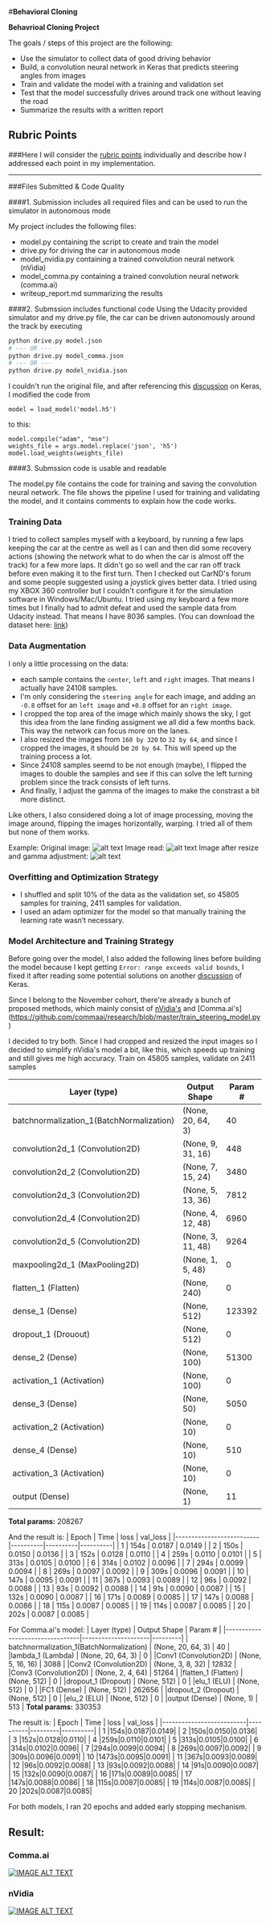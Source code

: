 #**Behavioral Cloning** 

**Behavrioal Cloning Project**

The goals / steps of this project are the following:
* Use the simulator to collect data of good driving behavior
* Build, a convolution neural network in Keras that predicts steering angles from images
* Train and validate the model with a training and validation set
* Test that the model successfully drives around track one without leaving the road
* Summarize the results with a written report

## Rubric Points
###Here I will consider the [rubric points](https://review.udacity.com/#!/rubrics/432/view) individually and describe how I addressed each point in my implementation.  

---
###Files Submitted & Code Quality

####1. Submission includes all required files and can be used to run the simulator in autonomous mode

My project includes the following files:
* model.py containing the script to create and train the model
* drive.py for driving the car in autonomous mode
* model_nvidia.py containing a trained convolution neural network (nVidia)
* model_comma.py containing a trained convolution neural network (comma.ai)
* writeup_report.md summarizing the results

####2. Submssion includes functional code
Using the Udacity provided simulator and my drive.py file, the car can be driven autonomously around the track by executing 
```sh
python drive.py model.json
# --- OR ---
python drive.py model_comma.json
# --- OR ---
python drive.py model_nvidia.json
```
I couldn't run the original file, and after referencing this [discussion](https://github.com/fchollet/keras/issues/2386) on Keras, I modified the code from
```
model = load_model('model.h5')
```

to this:
```
model.compile("adam", "mse")
weights_file = args.model.replace('json', 'h5')
model.load_weights(weights_file)
```
[//]: # (Image References)

[image1]: ./examples/2000_org.jog "Original Image"
[image2]: ./examples/2000_read.png "Read"
[image3]: ./examples/2000_gamma.png "Gamma"


####3. Submssion code is usable and readable

The model.py file contains the code for training and saving the convolution neural network. The file shows the pipeline I used for training and validating the model, and it contains comments to explain how the code works.

### Training Data
I tried to collect samples myself with a keyboard, by running a few laps keeping the car at the centre as well as I can and then did some recovery actions (showing the network what to do when the car is almost off the track) for a few more laps. It didn't go so well and the car ran off track before even making it to the first turn. Then I checked out CarND's forum and some people suggested using a joystick gives better data. I tried using my XBOX 360 controller but I couldn't configure it for the simulation software in Windows/Mac/Ubuntu. I tried using my keyboard a few more times but I finally had to admit defeat and used the sample data from Udacity instead. That means I have 8036 samples. (You can download the dataset here: [link](https://d17h27t6h515a5.cloudfront.net/topher/2016/December/584f6edd_data/data.zip))

### Data Augmentation
I only a little processing on the data: 
* each sample contains the `center`, `left` and `right` images. That means I actually have 24108 samples. 
* I'm only considering the `steering angle` for each image, and adding an `-0.8` offset for an `left image` and `+0.8` offset for an `right image`.
* I cropped the top area of the image which mainly shows the sky, I got this idea from the lane finding assigment we all did a few months back. This way the network can focus more on the lanes.
* I also resized the images from `160 by 320` to `32 by 64`, and since I cropped the images, it should be `20 by 64`. This will speed up the training process a lot.
* Since 24108 samples seemd to be not enough (maybe), I flipped the images to double the samples and see if this can solve the left turning problem since the track consists of left turns.
* And finally, I adjust the gamma of the images to make the constrast a bit more distinct.

Like others, I also considered doing a lot of image processing, moving the image around, flipping the images horizontally, warping. I tried all of them but none of them works.

Example:
Original image:
![alt text][image1]
Image read:
![alt text][image2]
Image after resize and gamma adjustment:
![alt text][image3]

### Overfitting and Optimization Strategy
* I shuffled and split 10% of the data as the validation set, so 45805 samples for training, 2411 samples for validation. 
* I used an adam optimizer for the model so that manually training the learning rate wasn’t necessary.

### Model Architecture and Training Strategy
Before going over the model, I also added the following lines before building the model because I kept getting `Error: range exceeds valid bounds`, I fixed it after reading some potential solutions on another [discussion](https://github.com/fchollet/keras/issues/2681) of Keras.

Since I belong to the November cohort, there're already a bunch of proposed methods, which mainly consist of [nVidia's](https://devblogs.nvidia.com/parallelforall/deep-learning-self-driving-cars/)  and [Comma.ai's] (https://github.com/commaai/research/blob/master/train_steering_model.py)

I decided to try both. Since I had cropped and resized the input images so I decided to simplify nVidia's model a bit, like this, which speeds up training and still gives me high accuracy.
Train on 45805 samples, validate on 2411 samples

| Layer (type)                    |     Output Shape    | Param # |
|---------------------------------|---------------------|---------|
| batchnormalization_1(BatchNormalization) | (None, 20, 64, 3) | 40 | 
|convolution2d_1 (Convolution2D) | (None, 9, 31, 16) | 448 |
|convolution2d_2 (Convolution2D) | (None, 7, 15, 24) | 3480 |
|convolution2d_3 (Convolution2D) | (None, 5, 13, 36) | 7812 |
|convolution2d_4 (Convolution2D) | (None, 4, 12, 48) | 6960 |
|convolution2d_5 (Convolution2D) | (None, 3, 11, 48) | 9264 |
|maxpooling2d_1 (MaxPooling2D) | (None, 1, 5, 48) | 0 |
|flatten_1 (Flatten) | (None, 240) | 0 |
|dense_1 (Dense) | (None, 512) | 123392 |
|dropout_1 (Drouout) | (None, 512) | 0 |
|dense_2 (Dense) | (None, 100) | 51300 |
|activation_1 (Activation) | (None, 100) | 0 |
|dense_3 (Dense) | (None, 50) | 5050 |
|activation_2 (Activation) | (None, 10) | 0 |
|dense_4 (Dense) | (None, 10) | 510 |
|activation_3 (Activation) | (None, 10) | 0 |
|output (Dense) | (None, 1) | 11 |
**Total params:** 208267

And the result is:
| Epoch                    |     Time |  loss    | val_loss |
|--------------------------|----------|----------|----------|
| 1                        |     154s | 0.0187 | 0.0149 |
| 2 | 150s | 0.0150 | 0.0136 |
| 3 | 152s | 0.0128 | 0.0110 |
| 4 | 259s | 0.0110 | 0.0101 |
| 5 | 313s | 0.0105 | 0.0100 |
| 6 | 314s | 0.0102 | 0.0096 |
| 7 | 294s | 0.0099 | 0.0094 |
| 8 | 269s | 0.0097 | 0.0092 |
| 9 | 309s | 0.0096 | 0.0091 |
| 10 | 147s | 0.0095 | 0.0091 |
| 11 | 367s | 0.0093 | 0.0089 |
| 12 | 96s | 0.0092 | 0.0088 |
| 13 | 93s | 0.0092 | 0.0088 |
| 14 | 91s | 0.0090 | 0.0087 |
| 15 | 132s | 0.0090 | 0.0087 |
| 16 | 171s | 0.0089 | 0.0085 |
| 17 | 147s | 0.0088 | 0.0086 |
| 18 | 115s | 0.0087 | 0.0085 |
| 19 | 114s | 0.0087 | 0.0085 |
| 20 | 202s | 0.0087 | 0.0085 |

For Comma.ai's model:
| Layer (type)                    |     Output Shape    | Param # |
|---------------------------------|---------------------|---------|
| batchnormalization_1(BatchNormalization) | (None, 20, 64, 3) | 40 | 
|lambda_1 (Lambda) | (None, 20, 64, 3) | 0 |
|Conv1 (Convolution2D) | (None, 5, 16, 16) | 3088 | 
|Conv2 (Convolution2D) | (None, 3, 8, 32) | 12832 | 
|Conv3 (Convolution2D) | (None, 2, 4, 64) | 51264 |
|flatten_1 (Flatten) | (None, 512) | 0 |
|dropout_1 (Dropout) | (None, 512) | 0 |
|elu_1 (ELU) | (None, 512) | 0 | 
|FC1 (Dense) | (None, 512) | 262656 |
|dropout_2 (Dropout) | (None, 512) | 0 |
|elu_2 (ELU) | (None, 512) | 0 |
|output (Dense) | (None, 1) | 513 | 
**Total params:** 330353

The result is:
| Epoch                    |     Time |  loss   | val_loss |
|--------------------------|----------|---------|----------|
| 1 |154s|0.0187|0.0149|
| 2 |150s|0.0150|0.0136|
| 3 |152s|0.0128|0.0110|
| 4 |259s|0.0110|0.0101|
| 5 |313s|0.0105|0.0100|
| 6 |314s|0.0102|0.0096|
| 7 |294s|0.0099|0.0094|
| 8 |269s|0.0097|0.0092|
| 9 |309s|0.0096|0.0091|
| 10 |1473s|0.0095|0.0091|
| 11 |367s|0.0093|0.0089|
| 12 |96s|0.0092|0.0088|
| 13 |93s|0.0092|0.0088|
| 14 |91s|0.0090|0.0087|
| 15 |132s|0.0090|0.0087|
| 16 |171s|0.0089|0.0085|
| 17 |147s|0.0088|0.0086|
| 18 |115s|0.0087|0.0085|
| 19 |114s|0.0087|0.0085|
| 20 |202s|0.0087|0.0085|

For both models, I ran 20 epochs and added early stopping mechanism.

## Result:
### Comma.ai
[![IMAGE ALT TEXT](http://img.youtube.com/vi/DZmIwV8ADGw/0.jpg)](https://www.youtube.com/watch?v=DZmIwV8ADGw "Self-driving Car: Behavior Cloning (Comma.AI)")
### nVidia
[![IMAGE ALT TEXT](http://img.youtube.com/vi/S9x58PpZP7M/0.jpg)](https://www.youtube.com/watch?v=S9x58PpZP7M&t=6s "Self-driving Car: Behavior Cloning (nVidia)")

